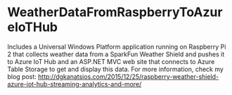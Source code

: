 # WeatherDataFromRaspberryToAzureIoTHub
Includes a Universal Windows Platform application running on Raspberry Pi 2 that collects weather data from a SparkFun Weather Shield and pushes it to Azure IoT Hub and an ASP.NET MVC web site that connects to Azure Table Storage to get and display this data.
For more information, check my blog post: http://dgkanatsios.com/2015/12/25/raspberry-weather-shield-azure-iot-hub-streaming-analytics-and-more/
